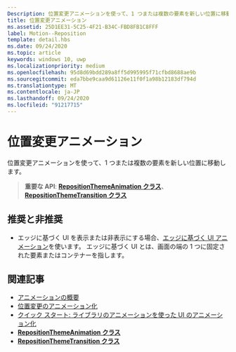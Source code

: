 ```yaml
---
Description: 位置変更アニメーションを使って、1 つまたは複数の要素を新しい位置に移動します。
title: 位置変更アニメーション
ms.assetid: 25D1EE31-5C25-4F21-B34C-FBD8FB1C8FFF
label: Motion--Reposition
template: detail.hbs
ms.date: 09/24/2020
ms.topic: article
keywords: windows 10, uwp
ms.localizationpriority: medium
ms.openlocfilehash: 95d8d69bdd289a8ff5d995995f71cfbd8688ae9b
ms.sourcegitcommit: eda7bbe9caa9d61126e11f0f1a98b12183df794d
ms.translationtype: MT
ms.contentlocale: ja-JP
ms.lasthandoff: 09/24/2020
ms.locfileid: "91217715"
---
```

# <a name="reposition-animations"></a>位置変更アニメーション



位置変更アニメーションを使って、1 つまたは複数の要素を新しい位置に移動します。

> **重要な API**: [**RepositionThemeAnimation クラス**](/uwp/api/Windows.UI.Xaml.Media.Animation.RepositionThemeAnimation)、[**RepositionThemeTransition クラス**](/uwp/api/Windows.UI.Xaml.Media.Animation.RepositionThemeTransition)

## <a name="dos-and-donts"></a>推奨と非推奨


-   エッジに基づく UI を表示または非表示にする場合、[エッジに基づく UI アニメーション](motion-edgebased.md)を使います。 エッジに基づく UI とは、画面の端の 1 つに固定された要素またはコンテナーを指します。


## <a name="related-articles"></a>関連記事

* [アニメーションの概要](./xaml-animation.md)
* [位置変更のアニメーション化](/previous-versions/windows/apps/jj649434(v=win.10))
* [クイック スタート: ライブラリのアニメーションを使った UI のアニメーション化](/previous-versions/windows/apps/hh452703(v=win.10))
* [**RepositionThemeAnimation クラス**](/uwp/api/Windows.UI.Xaml.Media.Animation.RepositionThemeAnimation)
* [**RepositionThemeTransition クラス**](/uwp/api/Windows.UI.Xaml.Media.Animation.RepositionThemeTransition)


 
